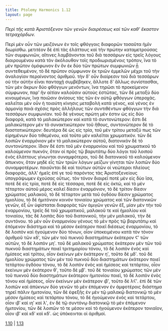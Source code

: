 ```yaml
---
title: Ptolemy Harmonics 1.12
layout: page
---
```




*Περὶ τῆς κατὰ Ἀριστόξενον τῶν γενῶν διαιρέσεως καὶ τῶν καθ' ἕκαστον τετραχόρδων.*

Περὶ μὲν οὖν τῶν μειζόνων ἐν τοῖς φθόγγοις διαφορῶν τοσαῦτα ἡμῖν διωρίσθω. μετιτέον δὲ ἐπὶ τὰς ἐλάττους καὶ τὴν πρώτην καταμετρούσας τῶν συμφωνιῶν, αἵτινες λαμβάνονται τοῦ διὰ τεσσάρων εἰς τρεῖς λόγους διαιρουμένου κατὰ τὸν ἀκόλουθον τοῖς προδιωρισμένοις τρόπον, ἵνα τὸ μὲν πρῶτον ὁμόφωνον ἓν ὂν ἐκ δύο τῶν πρώτων συμφωνιῶν ᾖ συντεθειμένον, τὸ δὲ πρῶτον σύμφωνον ἐκ τριῶν ἐμμελῶν μέχρι τοῦ τὴν ἀναλογίαν περαίνοντος ἀριθμοῦ. τὴν δ' οὖν διαίρεσιν τοῦ διὰ τεσσάρων οὐ τὴν αὐτὴν εἶναι πανταχῇ συμβέβηκεν, ἄλλοτε δ' ἄλλως συνίστασθαι, τῶν μὲν ἄκρων δύο φθόγγων μενόντων, ἵνα τηρῶσι τὸ προκείμενον σύμφωνον, παρ' ἣν αἰτίαν καλοῦσιν αὐτοὺς ἑστῶτας, τῶν δὲ μεταξὺ δύο κινουμένων, ἵνα ποιῶσιν ἀνίσους τὰς τῶν ἐν αὐτῷ φθόγγων ὑπεροχάς. καλεῖται μὲν οὖν ἡ τοιαύτη κίνησις μεταβολὴ κατὰ γένος, καὶ γένος ἐν ἁρμονίᾳ ποιὰ σχέσις πρὸς ἀλλήλους τῶν συντιθέντων φθόγγων τὴν διὰ τεσσάρων συμφωνίαν. τοῦ δὲ γένους πρώτη μέν ἐστιν ὡς εἰς δύο διαφορά, κατὰ τὸ μαλακώτερον καὶ κατὰ τὸ συντονώτερον: ἔστι δὲ μαλακώτερον μὲν τὸ συνακτικώτερον τοῦ ἤθους, συντονώτερον δὲ τὸ διαστατικώτερον: δευτέρα δὲ ὡς εἰς τρία, τοῦ μὲν τρίτου μεταξύ πως τῶν εἰρημένων δύο τιθεμένου, καὶ τοῦτο μὲν καλεῖται χρωματικόν. τῶν δὲ λοιπῶν ἐναρμόνιον μὲν τὸ μαλακώτερον αὐτοῦ, διατονικὸν δὲ τὸ συντονώτερον. ἴδιον δέ ἐστι τοῦ μὲν ἐναρμονίου καὶ τοῦ χρωματικοῦ τὸ καλούμενον πυκνόν, ὅταν οἱ πρὸς τῷ βαρυτάτῳ δύο λόγοι τοῦ λοιποῦ ἑνὸς ἐλάττους γίνωνται συναμφότεροι, τοῦ δὲ διατονικοῦ τὸ καλούμενον ἄπυκνον, ὅταν μηδὲ εἷς τῶν τριῶν λόγων μείζων γίνηται τῶν λοιπῶν δύο συναμφοτέρων. ποιοῦνται δὲ καὶ τούτων αὐτῶν οἱ νεώτεροι πλείους διαφοράς, ἀλλ' ἡμεῖς ἐπί γε τοῦ παρόντος τὰς Ἀριστοξενείους ὑπογράψωμεν ἐχούσας οὕτως. τὸν τόνον διαιρεῖ ποτὲ μὲν εἰς δύο ἴσα, ποτὲ δὲ εἰς τρία, ποτὲ δὲ εἰς τέσσαρα, ποτὲ δὲ εἰς ὀκτώ, καὶ τὸ μὲν τέταρτον αὐτοῦ μέρος καλεῖ δίεσιν ἐναρμόνιον, τὸ δὲ τρίτον δίεσιν χρώματος μαλακοῦ, τὸ δὲ τέταρτον μετὰ τοῦ ὀγδόου δίεσιν χρώματος ἡμιολίου, τὸ δὲ ἡμιτόνιον κοινὸν τονιαίου χρώματος καὶ τῶν διατονικῶν γενῶν, ἐξ ὧν ὑφίσταται διαφορὰς τῶν ἀμιγῶν γενῶν ἕξ, μίαν μὲν τὴν τοῦ ἐναρμονίου, τρεῖς δὲ τοῦ χρωματικοῦ, μαλακοῦ τε καὶ ἡμιολίου καὶ τονιαίου, τὰς δὲ λοιπὰς δύο τοῦ διατονικοῦ, τὴν μὲν μαλακοῦ, τὴν δὲ συντόνου. τὸ μὲν οὖν ἐναρμονίου γένους τὸ μὲν πρὸς τῷ βαρυτάτῳ καὶ ἑπόμενον διάστημα καὶ τὸ μέσον ἑκάτερον ποιεῖ διέσεως ἐναρμονίου, τὸ δὲ λοιπὸν καὶ ἡγούμενον δύο τόνων, οἷον ὑποκειμένου κατὰ τὸν τόνον ἀριθμοῦ τῶν κδʹ, τῶν μὲν τοῦ πυκνοῦ διαστημάτων ἑκάτερον Ϛʹ τῶν αὐτῶν, τὸ δὲ λοιπὸν μηʹ. τοῦ δὲ μαλακοῦ χρώματος ἑκάτερον μὲν τῶν τοῦ πυκνοῦ διαστημάτων ποιεῖ τριτημορίου τόνου, τὸ δὲ λοιπὸν ἑνὸς καὶ ἡμίσεος καὶ τρίτου, οἷον ἐκείνων μὲν ἑκάτερον ηʹ, τοῦτο δὲ μδʹ. τοῦ δὲ ἡμιολίου χρώματος τῶν μὲν τοῦ πυκνοῦ δύο διαστημάτων ἑκάτερον ποιεῖ τετάρτου ὀγδόου τόνου, τὸ δὲ λοιπὸν ἑνὸς καὶ ἡμίσεος καὶ τετάρτου, οἷον ἐκείνων μὲν ἑκάτερον θʹ, τοῦτο δὲ μβʹ. τοῦ δὲ τονιαίου χρώματος τῶν μὲν τοῦ πυκνοῦ δύο διαστημάτων ἑκάτερον ἡμιτονίου ποιεῖ, τὸ δὲ λοιπὸν ἑνὸς τόνου καὶ ἡμίσεος, οἷον ἐκείνων μὲν ἑκάτερον ιβʹ, τοῦτο δὲ λϚʹ. ἐπὶ δὲ τῶν λοιπῶν καὶ ἀπύκνων δύο γενῶν τὸ μὲν ἑπόμενον ἐν ἀμφοτέροις διάστημα τηρεῖ πάλιν ἡμιτονίου, τῶν δὲ ἐφεξῆς ἐν μὲν τῷ μαλακῷ διατονικῷ τὸ μὲν μέσον ἡμίσεος καὶ τετάρτου τόνου, τὸ δὲ ἡγούμενον ἑνὸς καὶ τετάρτου, οἷον ιβʹ καὶ ιηʹ καὶ λʹ, ἐν δὲ τῷ συντόνῳ διατονικῷ τὸ μὲν ἑπόμενον ἡμιτονίου, τῶν δὲ λοιπῶν τό τε μέσον καὶ τὸ ἡγούμενον ἑκάτερον τονιαῖον, οἷον ιβʹ καὶ κδʹ καὶ κδʹ. ὡς ὑπόκεινται οἱ ἀριθμοί.



[1.10](../1.10/) | [1.13](../1.13/) 

